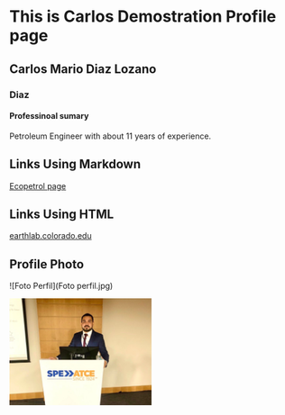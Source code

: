 # This is Carlos Demostration Profile page
## Carlos Mario Diaz Lozano
### Diaz
#### Professinoal sumary
Petroleum Engineer with about 11 years of experience.



## Links Using Markdown
[Ecopetrol page](https://www.ecopetrol.com.co/wps/portal)

## Links Using HTML
<a href="https://earthlab.colorado.edu" target="_blank">earthlab.colorado.edu </a>

## Profile Photo

![Foto Perfil](Foto perfil.jpg)

<img style="float: left;" src="Foto perfil.jpg" width="50%">
